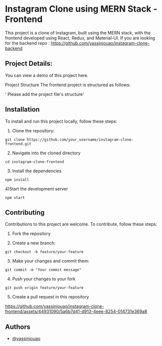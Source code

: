 
# Instagram Clone using MERN Stack - Frontend

This project is a clone of Instagram, built using the MERN stack, with the frontend developed using React, Redux, and Material-UI.
If you are looking for the backend repo : https://github.com/yassinjouao/instagram-clone-backend

## Project Details:
You can view a demo of this project here.

Project Structure
The frontend project is structured as follows:


' Please add the project file's structure'


## Installation
To install and run this project locally, follow these steps:



1) Clone the repository:

`git clone https://github.com/your_username/instagram-clone-frontend.git`

2) Navigate into the cloned directory

`cd instagram-clone-frontend`

3) Install the dependencies

`npm install`

4)Start the development server

`npm start
`

## Contributing
Contributions to this project are welcome. To contribute, follow these steps:

1) Fork the repository

2) Create a new branch:

`git checkout -b feature/your-feature`

3) Make your changes and commit them:

`git commit -m "Your commit message"
`

4) Push your changes to your fork

`git push origin feature/your-feature
`

5) Create a pull request in this repository


https://github.com/yassinjouao/instagram-clone-frontend/assets/44931090/5a6b7d41-d913-4eee-8254-014731e369a8

## Authors

- [@yassinjouao](https://github.com/yassinjouao)



